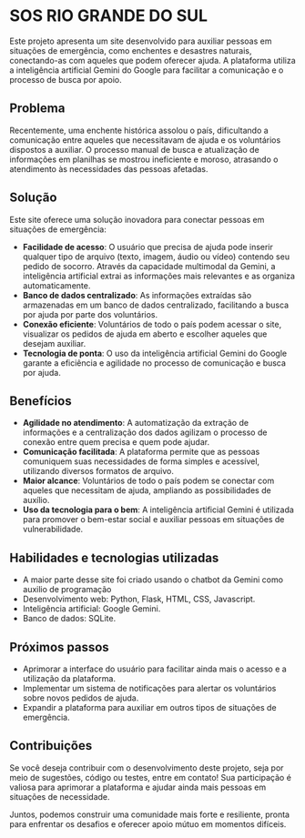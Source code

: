 # SOS RIO GRANDE DO SUL 

Este projeto apresenta um site desenvolvido para auxiliar pessoas em situações de emergência, como enchentes e desastres naturais, conectando-as com aqueles que podem oferecer ajuda. A plataforma utiliza a inteligência artificial Gemini do Google para facilitar a comunicação e o processo de busca por apoio.

## Problema

Recentemente, uma enchente histórica assolou o país, dificultando a comunicação entre aqueles que necessitavam de ajuda e os voluntários dispostos a auxiliar. O processo manual de busca e atualização de informações em planilhas se mostrou ineficiente e moroso, atrasando o atendimento às necessidades das pessoas afetadas.

## Solução

Este site oferece uma solução inovadora para conectar pessoas em situações de emergência:

- **Facilidade de acesso**: O usuário que precisa de ajuda pode inserir qualquer tipo de arquivo (texto, imagem, áudio ou vídeo) contendo seu pedido de socorro. Através da capacidade multimodal da Gemini, a inteligência artificial extrai as informações mais relevantes e as organiza automaticamente.
- **Banco de dados centralizado**: As informações extraídas são armazenadas em um banco de dados centralizado, facilitando a busca por ajuda por parte dos voluntários.
- **Conexão eficiente**: Voluntários de todo o país podem acessar o site, visualizar os pedidos de ajuda em aberto e escolher aqueles que desejam auxiliar.
- **Tecnologia de ponta**: O uso da inteligência artificial Gemini do Google garante a eficiência e agilidade no processo de comunicação e busca por ajuda.

## Benefícios

- **Agilidade no atendimento**: A automatização da extração de informações e a centralização dos dados agilizam o processo de conexão entre quem precisa e quem pode ajudar.
- **Comunicação facilitada**: A plataforma permite que as pessoas comuniquem suas necessidades de forma simples e acessível, utilizando diversos formatos de arquivo.
- **Maior alcance**: Voluntários de todo o país podem se conectar com aqueles que necessitam de ajuda, ampliando as possibilidades de auxílio.
- **Uso da tecnologia para o bem**: A inteligência artificial Gemini é utilizada para promover o bem-estar social e auxiliar pessoas em situações de vulnerabilidade.

## Habilidades e tecnologias utilizadas
- A maior parte desse site foi criado usando o chatbot da Gemini como auxilio de programação
- Desenvolvimento web: Python, Flask, HTML, CSS, Javascript.
- Inteligência artificial: Google Gemini.
- Banco de dados: SQLite.

## Próximos passos

- Aprimorar a interface do usuário para facilitar ainda mais o acesso e a utilização da plataforma.
- Implementar um sistema de notificações para alertar os voluntários sobre novos pedidos de ajuda.
- Expandir a plataforma para auxiliar em outros tipos de situações de emergência.

## Contribuições

Se você deseja contribuir com o desenvolvimento deste projeto, seja por meio de sugestões, código ou testes, entre em contato! Sua participação é valiosa para aprimorar a plataforma e ajudar ainda mais pessoas em situações de necessidade.

Juntos, podemos construir uma comunidade mais forte e resiliente, pronta para enfrentar os desafios e oferecer apoio mútuo em momentos difíceis.
